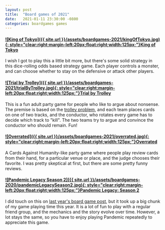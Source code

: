 ```yaml
---
layout: post
title:  "Board games of 2021"
date:   2021-01-11 23:30:00 -0800
categories: boardgames games
---
```



#### [![King of Tokyo]({{ site.url }}/assets/boardgames-2021/kingOfTokyo.jpg){: style="clear:right;margin-left:20px;float:right;width:125px;"}](https://www.amazon.com/dp/B01F46RPS4)[King of Tokyo](https://www.amazon.com/dp/B01F46RPS4)
I wish I got to play this a little bit more, but there's some solid strategy in this dice-rolling odds based strategy game. Each player controls a monster, and can choose whether to stay on the defensive or attack other players.  

#### [![Trial by Trolley]({{ site.url }}/assets/boardgames-2021/trialByTrolley.jpg){: style="clear:right;margin-left:20px;float:right;width:125px;"}](https://www.amazon.com/dp/B07X5DV7T9/)[Trial by Trolley](https://www.amazon.com/dp/B07X5DV7T9/)
This is a fun adult party game for people who like to argue about nonsense. The premise is based on the [trolley problem](https://en.wikipedia.org/wiki/Trolley_problem), and each team places cards on one of two tracks, and the conductor, who rotates every game has to decide which track to "kill". The two teams try to argue and convince the conductor who should remain. Fun!

#### [![Overrated]({{ site.url }}/assets/boardgames-2021/overrated.jpg){: style="clear:right;margin-left:20px;float:right;width:125px;"}](https://www.amazon.com/dp/B083JKXTYG/)[Overrated](https://www.amazon.com/dp/B083JKXTYG/)
A Cards Against Humanity-like party game where people play review cards from their hand, for a particular venue or place, and the judge chooses their favorite. I was pretty skeptical at first, but there are some pretty funny reviews.


#### [![Pandemic Legacy Season 2]({{ site.url }}/assets/boardgames-2020/pandemicLegacySeason2.jpg){: style="clear:right;margin-left:20px;float:right;width:125px;"}](https://www.amazon.com/dp/B0716K46YP)[Pandemic Legacy: Season 2](https://www.amazon.com/dp/B0716K46YP)
I did touch on this on [last year's board game post](/posts/boardgames-2020), but it took up a big chunk of my game playing time this year. It is a lot of fun to play with a regular friend group, and the mechanics and the story evolve over time. However, a lot stays the same, so you have to enjoy playing Pandemic repeatedly to appreciate this game.











